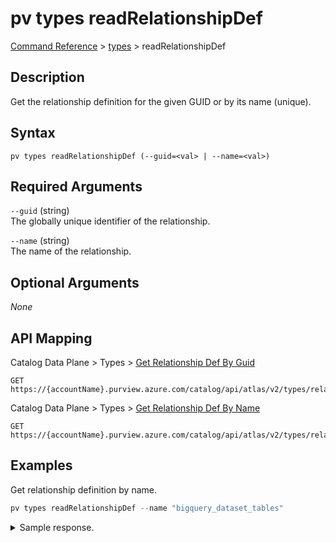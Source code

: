 # pv types readRelationshipDef
[Command Reference](../../../README.md#command-reference) > [types](./main.md) > readRelationshipDef

## Description
Get the relationship definition for the given GUID or by its name (unique).

## Syntax
```
pv types readRelationshipDef (--guid=<val> | --name=<val>)
```

## Required Arguments
`--guid` (string)  
The globally unique identifier of the relationship.

`--name` (string)  
The name of the relationship.

## Optional Arguments
*None*

## API Mapping
Catalog Data Plane > Types > [Get Relationship Def By Guid](https://docs.microsoft.com/en-us/rest/api/purview/catalogdataplane/types/get-relationship-def-by-guid)
```
GET https://{accountName}.purview.azure.com/catalog/api/atlas/v2/types/relationshipdef/guid/{guid}
```

Catalog Data Plane > Types > [Get Relationship Def By Name](https://docs.microsoft.com/en-us/rest/api/purview/catalogdataplane/types/get-relationship-def-by-name)
```
GET https://{accountName}.purview.azure.com/catalog/api/atlas/v2/types/relationshipdef/name/{name}
```

## Examples
Get relationship definition by name.
```powershell
pv types readRelationshipDef --name "bigquery_dataset_tables"
```

<details><summary>Sample response.</summary>
<p>

```json
{
    "attributeDefs": [],
    "category": "RELATIONSHIP",
    "createTime": 1615887114341,
    "createdBy": "admin",
    "description": "bigquery_dataset_tables",
    "endDef1": {
        "cardinality": "SET",
        "isContainer": true,
        "isLegacyAttribute": false,
        "name": "tables",
        "type": "bigquery_dataset"
    },
    "endDef2": {
        "cardinality": "SINGLE",
        "isContainer": false,
        "isLegacyAttribute": false,
        "name": "dataset",
        "type": "bigquery_table"
    },
    "guid": "94dced37-45a9-7660-f63d-fd2ab949da82",
    "lastModifiedTS": "1",
    "name": "bigquery_dataset_tables",
    "propagateTags": "NONE",
    "relationshipCategory": "COMPOSITION",
    "serviceType": "Google BigQuery",
    "typeVersion": "1.0",
    "updateTime": 1615887114341,
    "updatedBy": "admin",
    "version": 1
}
</p>
</details>

Get relationship definition by guid.
```powershell
pv types readRelationshipDef --guid "94dced37-45a9-7660-f63d-fd2ab949da82"
```